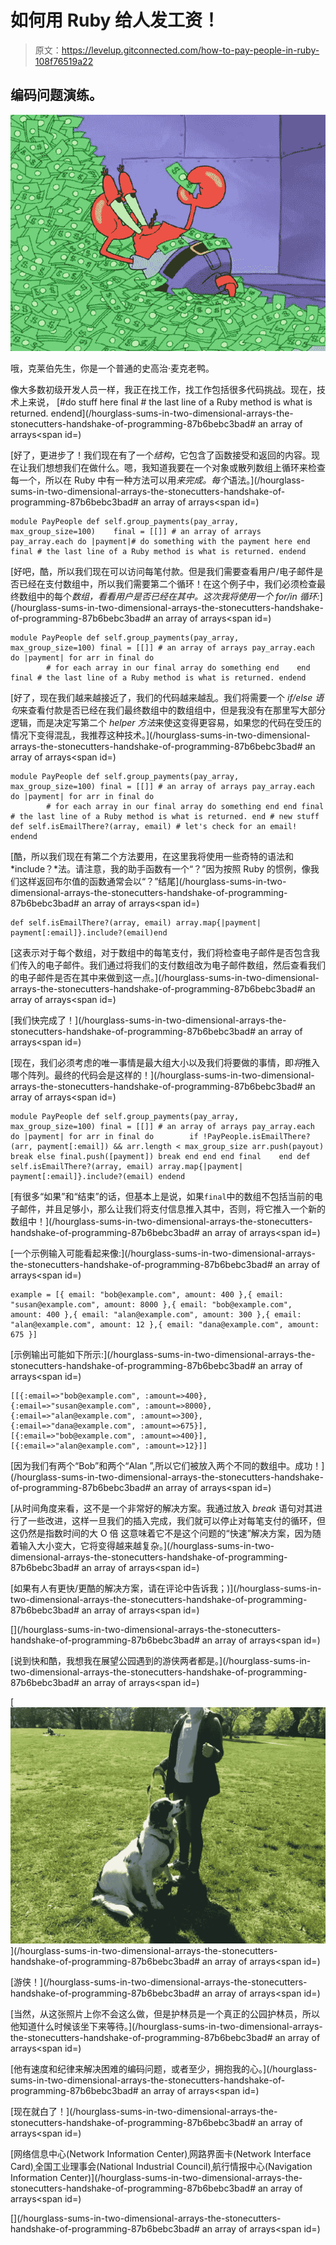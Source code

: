 # 如何用 Ruby 给人发工资！

> 原文：<https://levelup.gitconnected.com/how-to-pay-people-in-ruby-108f76519a22>

## 编码问题演练。

![](img/cf912904b667963cca1f5514a293b46f.png)

哦，克莱伯先生，你是一个普通的史高治·麦克老鸭。

像大多数初级开发人员一样，我正在找工作，找工作包括很多代码挑战。现在，技术上来说， [#do stuff here final # the last line of a Ruby method is what is returned. endend](/hourglass-sums-in-two-dimensional-arrays-the-stonecutters-handshake-of-programming-87b6bebc3bad# an array of arrays</span><span id=)

[好了，更进步了！我们现在有了一个*结构*，它包含了函数接受和返回的内容。现在让我们想想我们在做什么。嗯，我知道我要在一个对象或散列数组上循环来检查每一个，所以在 Ruby 中有一种方法可以用*来完成。每个*语法。](/hourglass-sums-in-two-dimensional-arrays-the-stonecutters-handshake-of-programming-87b6bebc3bad# an array of arrays</span><span id=)

```
module PayPeople def self.group_payments(pay_array, max_group_size=100)    final = [[]] # an array of arrays pay_array.each do |payment|# do something with the payment here end final # the last line of a Ruby method is what is returned. endend
```

[好吧，酷，所以我们现在可以访问每笔付款。但是我们需要查看用户/电子邮件是否已经在支付数组中，所以我们需要第二个循环！在这个例子中，我们必须检查最终数组中的每个*数组，看看用户是否已经在其中。这次我将使用一个 *for/in* 循环:*](/hourglass-sums-in-two-dimensional-arrays-the-stonecutters-handshake-of-programming-87b6bebc3bad# an array of arrays</span><span id=)

```
module PayPeople def self.group_payments(pay_array, max_group_size=100) final = [[]] # an array of arrays pay_array.each do |payment| for arr in final do 
        # for each array in our final array do something end    end final # the last line of a Ruby method is what is returned. endend
```

[好了，现在我们越来越接近了，我们的代码越来越乱。我们将需要一个 *if/else 语句*来查看付款是否已经在我们最终数组中的数组组中，但是我没有在那里写大部分逻辑，而是决定写第二个 *helper 方法*来使这变得更容易，如果您的代码在受压的情况下变得混乱，我推荐这种技术。](/hourglass-sums-in-two-dimensional-arrays-the-stonecutters-handshake-of-programming-87b6bebc3bad# an array of arrays</span><span id=)

```
module PayPeople def self.group_payments(pay_array, max_group_size=100) final = [[]] # an array of arrays pay_array.each do |payment| for arr in final do 
        # for each array in our final array do something end end final # the last line of a Ruby method is what is returned. end # new stuff def self.isEmailThere?(array, email) # let's check for an email! endend
```

[酷，所以我们现在有第二个方法要用，在这里我将使用一些奇特的语法和 *include？*法。请注意，我的助手函数有一个“？”因为按照 Ruby 的惯例，像我们这样返回布尔值的函数通常会以“？”结尾](/hourglass-sums-in-two-dimensional-arrays-the-stonecutters-handshake-of-programming-87b6bebc3bad# an array of arrays</span><span id=)

```
def self.isEmailThere?(array, email) array.map{|payment| payment[:email]}.include?(email)end
```

[这表示对于每个数组，对于数组中的每笔支付，我们将检查电子邮件是否包含我们传入的电子邮件。我们通过将我们的支付数组改为电子邮件数组，然后查看我们的电子邮件是否在其中来做到这一点。](/hourglass-sums-in-two-dimensional-arrays-the-stonecutters-handshake-of-programming-87b6bebc3bad# an array of arrays</span><span id=)

[我们快完成了！](/hourglass-sums-in-two-dimensional-arrays-the-stonecutters-handshake-of-programming-87b6bebc3bad# an array of arrays</span><span id=)

[现在，我们必须考虑的唯一事情是最大组大小以及我们将要做的事情，即*将*推入哪个阵列。最终的代码会是这样的！](/hourglass-sums-in-two-dimensional-arrays-the-stonecutters-handshake-of-programming-87b6bebc3bad# an array of arrays</span><span id=)

```
module PayPeople def self.group_payments(pay_array, max_group_size=100) final = [[]] # an array of arrays pay_array.each do |payment| for arr in final do        if !PayPeople.isEmailThere?(arr, payment[:email]) && arr.length < max_group_size arr.push(payout) break else final.push([payment]) break end end end final    end def self.isEmailThere?(array, email) array.map{|payment| payment[:email]}.include?(email) endend
```

[有很多“如果”和“结束”的话，但基本上是说，如果`final`中的数组不包括当前的电子邮件，并且足够小，那么让我们将支付信息推入其中，否则，将它推入一个新的数组中！](/hourglass-sums-in-two-dimensional-arrays-the-stonecutters-handshake-of-programming-87b6bebc3bad# an array of arrays</span><span id=)

[一个示例输入可能看起来像:](/hourglass-sums-in-two-dimensional-arrays-the-stonecutters-handshake-of-programming-87b6bebc3bad# an array of arrays</span><span id=)

```
example = [{ email: "bob@example.com", amount: 400 },{ email: "susan@example.com", amount: 8000 },{ email: "bob@example.com", amount: 400 },{ email: "alan@example.com", amount: 300 },{ email: "alan@example.com", amount: 12 },{ email: "dana@example.com", amount: 675 }]
```

[示例输出可能如下所示:](/hourglass-sums-in-two-dimensional-arrays-the-stonecutters-handshake-of-programming-87b6bebc3bad# an array of arrays</span><span id=)

```
[[{:email=>"bob@example.com", :amount=>400}, {:email=>"susan@example.com", :amount=>8000}, {:email=>"alan@example.com", :amount=>300}, {:email=>"dana@example.com", :amount=>675}], [{:email=>"bob@example.com", :amount=>400}], [{:email=>"alan@example.com", :amount=>12}]]
```

[因为我们有两个“Bob”和两个“Alan ”,所以它们被放入两个不同的数组中。成功！](/hourglass-sums-in-two-dimensional-arrays-the-stonecutters-handshake-of-programming-87b6bebc3bad# an array of arrays</span><span id=)

[从时间角度来看，这不是一个非常好的解决方案。我通过放入 *break* 语句对其进行了一些改进，这样一旦我们的插入完成，我们就可以停止对每笔支付的循环，但这仍然是指数时间的大 O 倍 这意味着它不是这个问题的“快速”解决方案，因为随着输入大小变大，它将变得越来越复杂。](/hourglass-sums-in-two-dimensional-arrays-the-stonecutters-handshake-of-programming-87b6bebc3bad# an array of arrays</span><span id=)

[如果有人有更快/更酷的解决方案，请在评论中告诉我；)](/hourglass-sums-in-two-dimensional-arrays-the-stonecutters-handshake-of-programming-87b6bebc3bad# an array of arrays</span><span id=)

[](/hourglass-sums-in-two-dimensional-arrays-the-stonecutters-handshake-of-programming-87b6bebc3bad# an array of arrays</span><span id=)

[说到快和酷，我想我在展望公园遇到的游侠两者都是。](/hourglass-sums-in-two-dimensional-arrays-the-stonecutters-handshake-of-programming-87b6bebc3bad# an array of arrays</span><span id=)

[![](img/146e571071cf6a53eee9ea794ff5e5dc.png)](/hourglass-sums-in-two-dimensional-arrays-the-stonecutters-handshake-of-programming-87b6bebc3bad# an array of arrays</span><span id=)

[游侠！](/hourglass-sums-in-two-dimensional-arrays-the-stonecutters-handshake-of-programming-87b6bebc3bad# an array of arrays</span><span id=)

[当然，从这张照片上你不会这么做，但是护林员是一个真正的公园护林员，所以他知道什么时候该坐下来等待。](/hourglass-sums-in-two-dimensional-arrays-the-stonecutters-handshake-of-programming-87b6bebc3bad# an array of arrays</span><span id=)

[他有速度和纪律来解决困难的编码问题，或者至少，拥抱我的心。](/hourglass-sums-in-two-dimensional-arrays-the-stonecutters-handshake-of-programming-87b6bebc3bad# an array of arrays</span><span id=)

[现在就白了！](/hourglass-sums-in-two-dimensional-arrays-the-stonecutters-handshake-of-programming-87b6bebc3bad# an array of arrays</span><span id=)

[网络信息中心(Network Information Center)ˌ网路界面卡(Network Interface Card)ˌ全国工业理事会(National Industrial Council)ˌ航行情报中心(Navigation Information Center)](/hourglass-sums-in-two-dimensional-arrays-the-stonecutters-handshake-of-programming-87b6bebc3bad# an array of arrays</span><span id=)

[](/hourglass-sums-in-two-dimensional-arrays-the-stonecutters-handshake-of-programming-87b6bebc3bad# an array of arrays</span><span id=)
